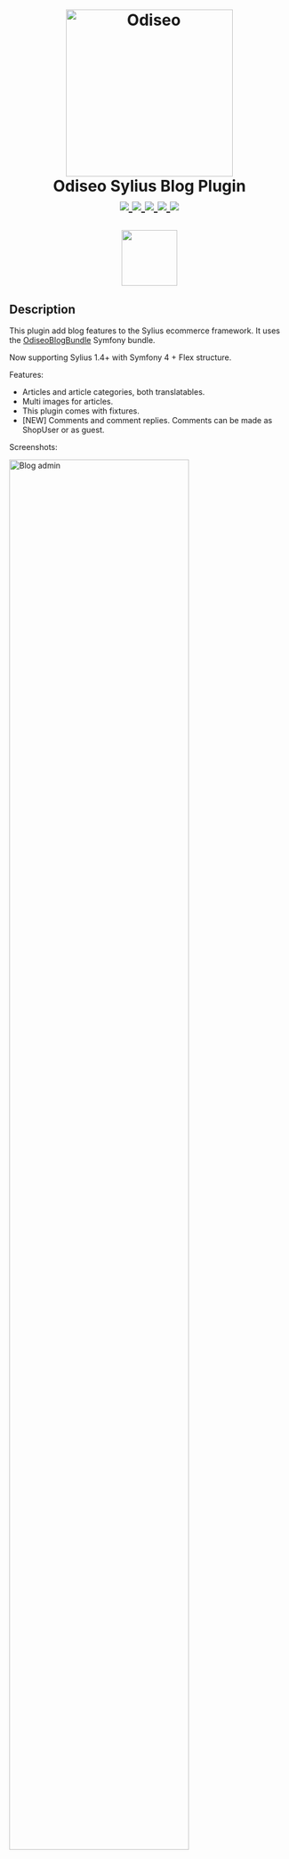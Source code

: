 <h1 align="center">
    <a href="https://odiseo.com.ar/" target="_blank" title="Odiseo">
        <img src="https://github.com/odiseoteam/SyliusBlogPlugin/blob/master/logo_odiseo.png" alt="Odiseo" width="300px" />
    </a>
    <br />
    Odiseo Sylius Blog Plugin
    <br />
    <a href="https://packagist.org/packages/odiseoteam/sylius-blog-plugin" title="License" target="_blank">
        <img src="https://img.shields.io/packagist/l/odiseoteam/sylius-blog-plugin.svg" />
    </a>
    <a href="https://packagist.org/packages/odiseoteam/sylius-blog-plugin" title="Version" target="_blank">
        <img src="https://img.shields.io/packagist/v/odiseoteam/sylius-blog-plugin.svg" />
    </a>
    <a href="http://travis-ci.org/odiseoteam/SyliusBlogPlugin" title="Build status" target="_blank">
        <img src="https://img.shields.io/travis/odiseoteam/SyliusBlogPlugin/master.svg" />
    </a>
    <a href="https://scrutinizer-ci.com/g/odiseoteam/SyliusBlogPlugin/" title="Scrutinizer" target="_blank">
        <img src="https://img.shields.io/scrutinizer/g/odiseoteam/SyliusBlogPlugin.svg" />
    </a>
    <a href="https://packagist.org/packages/odiseoteam/sylius-blog-plugin" title="Total Downloads" target="_blank">
        <img src="https://poser.pugx.org/odiseoteam/sylius-blog-plugin/downloads" />
    </a>
    <p align="center"><a href="https://sylius.com/plugins/" target="_blank"><img src="https://sylius.com/assets/badge-approved-by-sylius.png" width="100"></a></p>
</h1>

## Description

This plugin add blog features to the Sylius ecommerce framework. It uses the [OdiseoBlogBundle](https://github.com/odiseoteam/OdiseoBlogBundle) Symfony bundle.

Now supporting Sylius 1.4+ with Symfony 4 + Flex structure.

Features:

* Articles and article categories, both translatables.
* Multi images for articles.
* This plugin comes with fixtures.
* [NEW] Comments and comment replies. Comments can be made as ShopUser or as guest.

Screenshots:

<img src="https://github.com/odiseoteam/SyliusBlogPlugin/blob/master/screenshot_1.png" alt="Blog admin" width="80%">
<img src="https://github.com/odiseoteam/SyliusBlogPlugin/blob/master/screenshot_2.png" alt="Blog admin" width="80%">

## Demo

You can see this plugin in action in our Sylius Demo application.

- Frontend: [sylius-demo.odiseo.com.ar](https://sylius-demo.odiseo.com.ar). 
- Administration: [sylius-demo.odiseo.com.ar/admin](https://sylius-demo.odiseo.com.ar/admin) with `odiseo: odiseo` credentials.

## Installation

1. Run `composer require odiseoteam/sylius-blog-plugin`

2. Enable the plugin in bundles.php. This plugin need the FOSCKEditorBundle and EWZRecaptchaBundle so make sure to include
them too:  

```php
<?php

return [
    // ...
    Odiseo\BlogBundle\OdiseoBlogBundle::class => ['all' => true],
    FOS\CKEditorBundle\FOSCKEditorBundle::class => ['all' => true],
    EWZ\Bundle\RecaptchaBundle\EWZRecaptchaBundle::class => ['all' => true],
    Odiseo\SyliusBlogPlugin\OdiseoSyliusBlogPlugin::class => ['all' => true],
    // ...
];
```
 
3. Import the plugin configurations
 
```yml
imports:
    - { resource: "@OdiseoSyliusBlogPlugin/Resources/config/config.yml" }
```

4. Add the shop and admin routes

```yml
odiseo_sylius_blog_admin:
    resource: "@OdiseoSyliusBlogPlugin/Resources/config/routing/admin.yml"
    prefix: /admin
    
odiseo_sylius_blog_shop:
    resource: "@OdiseoSyliusBlogPlugin/Resources/config/routing/shop.yml"
    prefix: /{_locale}/blog
    requirements:
        _locale: ^[a-z]{2}(?:_[A-Z]{2})?$
```

5. Because this plugin uses FOSCKeditorBundle you need to execute the following commands according to the bundle [installation](https://symfony.com/doc/current/bundles/FOSCKEditorBundle/installation.html)

```
php bin/console ckeditor:install
php bin/console assets:install public
```

6. Finish the installation updating the database schema and installing assets
   
```
php bin/console doctrine:schema:update --force
php bin/console sylius:theme:assets:install
```

## Usage

For the administration you will have the Blog menu. And for the frontend you can go to the /{locale}/blog to see the blog articles. 
Feel free to modify the plugin templates like you want.

### Partial routes

To render a list of latest articles you can do something like this:

```twig
{{ render(url('odiseo_sylius_blog_shop_partial_article_index_latest', {'count': 4, 'template': '@OdiseoSyliusBlogPlugin/Shop/Article/_latest.html.twig'})) }}
``` 
   
And to render a list of categories:

```twig
{{ render(url('odiseo_sylius_blog_shop_partial_article_category_index', {'template': '@OdiseoSyliusBlogPlugin/Shop/ArticleCategory/_verticalMenu.html.twig'})) }}
``` 

## Fixtures

This plugin comes with fixtures:

### Blog

Simply add this configuration on your fixture suite:

```yml
blog:
    options:
        articles_per_channel: 10
```
## Test the plugin

You can follow the instructions to test this plugins in the proper documentation page: [Test the plugin](doc/tests.md).
 
## Credits

This plugin is maintained by <a href="https://odiseo.com.ar">Odiseo</a>. Want us to help you with this plugin or any Sylius project? Contact us on <a href="mailto:team@odiseo.com.ar">team@odiseo.com.ar</a>.
